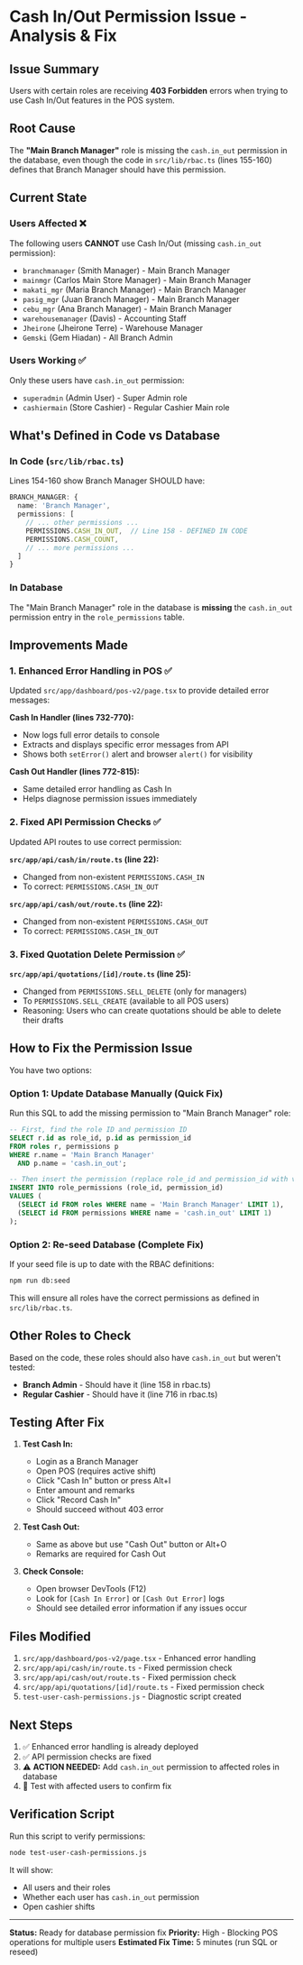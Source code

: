 # Cash In/Out Permission Issue - Analysis & Fix

## Issue Summary
Users with certain roles are receiving **403 Forbidden** errors when trying to use Cash In/Out features in the POS system.

## Root Cause
The **"Main Branch Manager"** role is missing the `cash.in_out` permission in the database, even though the code in `src/lib/rbac.ts` (lines 155-160) defines that Branch Manager should have this permission.

## Current State

### Users Affected ❌
The following users **CANNOT** use Cash In/Out (missing `cash.in_out` permission):
- `branchmanager` (Smith Manager) - Main Branch Manager
- `mainmgr` (Carlos Main Store Manager) - Main Branch Manager
- `makati_mgr` (Maria Branch Manager) - Main Branch Manager
- `pasig_mgr` (Juan Branch Manager) - Main Branch Manager
- `cebu_mgr` (Ana Branch Manager) - Main Branch Manager
- `warehousemanager` (Davis) - Accounting Staff
- `Jheirone` (Jheirone Terre) - Warehouse Manager
- `Gemski` (Gem Hiadan) - All Branch Admin

### Users Working ✅
Only these users have `cash.in_out` permission:
- `superadmin` (Admin User) - Super Admin role
- `cashiermain` (Store Cashier) - Regular Cashier Main role

## What's Defined in Code vs Database

### In Code (`src/lib/rbac.ts`)
Lines 154-160 show Branch Manager SHOULD have:
```typescript
BRANCH_MANAGER: {
  name: 'Branch Manager',
  permissions: [
    // ... other permissions ...
    PERMISSIONS.CASH_IN_OUT,  // Line 158 - DEFINED IN CODE
    PERMISSIONS.CASH_COUNT,
    // ... more permissions ...
  ]
}
```

### In Database
The "Main Branch Manager" role in the database is **missing** the `cash.in_out` permission entry in the `role_permissions` table.

## Improvements Made

### 1. Enhanced Error Handling in POS ✅
Updated `src/app/dashboard/pos-v2/page.tsx` to provide detailed error messages:

**Cash In Handler (lines 732-770):**
- Now logs full error details to console
- Extracts and displays specific error messages from API
- Shows both `setError()` alert and browser `alert()` for visibility

**Cash Out Handler (lines 772-815):**
- Same detailed error handling as Cash In
- Helps diagnose permission issues immediately

### 2. Fixed API Permission Checks ✅
Updated API routes to use correct permission:

**`src/app/api/cash/in/route.ts` (line 22):**
- Changed from non-existent `PERMISSIONS.CASH_IN`
- To correct: `PERMISSIONS.CASH_IN_OUT`

**`src/app/api/cash/out/route.ts` (line 22):**
- Changed from non-existent `PERMISSIONS.CASH_OUT`
- To correct: `PERMISSIONS.CASH_IN_OUT`

### 3. Fixed Quotation Delete Permission ✅
**`src/app/api/quotations/[id]/route.ts` (line 25):**
- Changed from `PERMISSIONS.SELL_DELETE` (only for managers)
- To `PERMISSIONS.SELL_CREATE` (available to all POS users)
- Reasoning: Users who can create quotations should be able to delete their drafts

## How to Fix the Permission Issue

You have two options:

### Option 1: Update Database Manually (Quick Fix)
Run this SQL to add the missing permission to "Main Branch Manager" role:

```sql
-- First, find the role ID and permission ID
SELECT r.id as role_id, p.id as permission_id
FROM roles r, permissions p
WHERE r.name = 'Main Branch Manager'
  AND p.name = 'cash.in_out';

-- Then insert the permission (replace role_id and permission_id with values from above)
INSERT INTO role_permissions (role_id, permission_id)
VALUES (
  (SELECT id FROM roles WHERE name = 'Main Branch Manager' LIMIT 1),
  (SELECT id FROM permissions WHERE name = 'cash.in_out' LIMIT 1)
);
```

### Option 2: Re-seed Database (Complete Fix)
If your seed file is up to date with the RBAC definitions:

```bash
npm run db:seed
```

This will ensure all roles have the correct permissions as defined in `src/lib/rbac.ts`.

## Other Roles to Check

Based on the code, these roles should also have `cash.in_out` but weren't tested:
- **Branch Admin** - Should have it (line 158 in rbac.ts)
- **Regular Cashier** - Should have it (line 716 in rbac.ts)

## Testing After Fix

1. **Test Cash In:**
   - Login as a Branch Manager
   - Open POS (requires active shift)
   - Click "Cash In" button or press Alt+I
   - Enter amount and remarks
   - Click "Record Cash In"
   - Should succeed without 403 error

2. **Test Cash Out:**
   - Same as above but use "Cash Out" button or Alt+O
   - Remarks are required for Cash Out

3. **Check Console:**
   - Open browser DevTools (F12)
   - Look for `[Cash In Error]` or `[Cash Out Error]` logs
   - Should see detailed error information if any issues occur

## Files Modified

1. `src/app/dashboard/pos-v2/page.tsx` - Enhanced error handling
2. `src/app/api/cash/in/route.ts` - Fixed permission check
3. `src/app/api/cash/out/route.ts` - Fixed permission check
4. `src/app/api/quotations/[id]/route.ts` - Fixed permission check
5. `test-user-cash-permissions.js` - Diagnostic script created

## Next Steps

1. ✅ Enhanced error handling is already deployed
2. ✅ API permission checks are fixed
3. ⚠️ **ACTION NEEDED:** Add `cash.in_out` permission to affected roles in database
4. 🧪 Test with affected users to confirm fix

## Verification Script

Run this script to verify permissions:
```bash
node test-user-cash-permissions.js
```

It will show:
- All users and their roles
- Whether each user has `cash.in_out` permission
- Open cashier shifts

---

**Status:** Ready for database permission fix
**Priority:** High - Blocking POS operations for multiple users
**Estimated Fix Time:** 5 minutes (run SQL or reseed)
